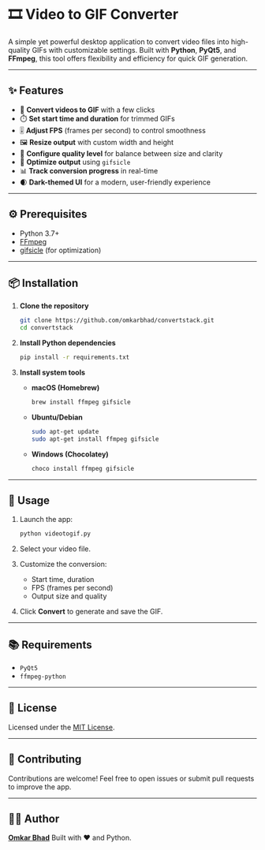 # 🎞️ Video to GIF Converter

A simple yet powerful desktop application to convert video files into high-quality GIFs with customizable settings. Built with **Python**, **PyQt5**, and **FFmpeg**, this tool offers flexibility and efficiency for quick GIF generation.

---

## ✨ Features

* 🎥 **Convert videos to GIF** with a few clicks
* ⏱️ **Set start time and duration** for trimmed GIFs
* 🎚️ **Adjust FPS** (frames per second) to control smoothness
* 🖼️ **Resize output** with custom width and height
* 🎨 **Configure quality level** for balance between size and clarity
* 🚀 **Optimize output** using `gifsicle`
* 📊 **Track conversion progress** in real-time
* 🌒 **Dark-themed UI** for a modern, user-friendly experience

---

## ⚙️ Prerequisites

* Python 3.7+
* [FFmpeg](https://ffmpeg.org/)
* [gifsicle](https://www.lcdf.org/gifsicle/) (for optimization)

---

## 📦 Installation

1. **Clone the repository**

   ```bash
   git clone https://github.com/omkarbhad/convertstack.git
   cd convertstack
   ```

2. **Install Python dependencies**

   ```bash
   pip install -r requirements.txt
   ```

3. **Install system tools**

   * **macOS (Homebrew)**

     ```bash
     brew install ffmpeg gifsicle
     ```

   * **Ubuntu/Debian**

     ```bash
     sudo apt-get update
     sudo apt-get install ffmpeg gifsicle
     ```

   * **Windows (Chocolatey)**

     ```cmd
     choco install ffmpeg gifsicle
     ```

---

## 🚀 Usage

1. Launch the app:

   ```bash
   python videotogif.py
   ```

2. Select your video file.

3. Customize the conversion:

   * Start time, duration
   * FPS (frames per second)
   * Output size and quality

4. Click **Convert** to generate and save the GIF.

---

## 📚 Requirements

* `PyQt5`
* `ffmpeg-python`

---

## 📝 License

Licensed under the [MIT License](LICENSE).

---

## 🤝 Contributing

Contributions are welcome! Feel free to open issues or submit pull requests to improve the app.

---

## 👨‍💻 Author

**[Omkar Bhad](https://github.com/omkarbhad)**
Built with ❤️ and Python.

